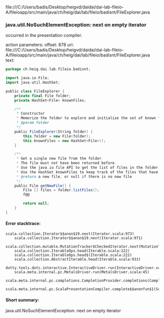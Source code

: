 file:///C:/Users/badis/Desktop/heigvd/daidai/dai-lab-fileio-A/fileioapp/src/main/java/ch/heig/dai/lab/fileio/badisnt/FileExplorer.java
### java.util.NoSuchElementException: next on empty iterator

occurred in the presentation compiler.

action parameters:
offset: 878
uri: file:///C:/Users/badis/Desktop/heigvd/daidai/dai-lab-fileio-A/fileioapp/src/main/java/ch/heig/dai/lab/fileio/badisnt/FileExplorer.java
text:
```scala
package ch.heig.dai.lab.fileio.badisnt;

import java.io.File;
import java.util.HashSet;

public class FileExplorer {
    private final File folder;
    private HashSet<File> knownFiles;

    /**
     * Constructor
     * Memorize the folder to explore and initialize the set of known files.
     * @param folder
     */
    public FileExplorer(String folder) {
        this.folder = new File(folder);
        this.knownFiles = new HashSet<File>();
    }

    /**
     * Get a single new file from the folder.
     * The file must not have been returned before.
     * Use the java.io.file API to get the list of files in the folder.
     * Use the HashSet knownFiles to keep track of the files that have already been returned.
     * @return a new file, or null if there is no new file
     */
    public File getNewFile() {
        File [] files = folder.listFiles();
        f@@

        return null;
    }
}
```



#### Error stacktrace:

```
scala.collection.Iterator$$anon$19.next(Iterator.scala:973)
	scala.collection.Iterator$$anon$19.next(Iterator.scala:971)
	scala.collection.mutable.MutationTracker$CheckedIterator.next(MutationTracker.scala:76)
	scala.collection.IterableOps.head(Iterable.scala:222)
	scala.collection.IterableOps.head$(Iterable.scala:222)
	scala.collection.AbstractIterable.head(Iterable.scala:933)
	dotty.tools.dotc.interactive.InteractiveDriver.run(InteractiveDriver.scala:168)
	scala.meta.internal.pc.MetalsDriver.run(MetalsDriver.scala:45)
	scala.meta.internal.pc.completions.CompletionProvider.completions(CompletionProvider.scala:46)
	scala.meta.internal.pc.ScalaPresentationCompiler.complete$$anonfun$1(ScalaPresentationCompiler.scala:123)
```
#### Short summary: 

java.util.NoSuchElementException: next on empty iterator